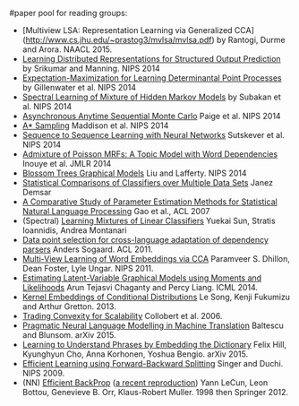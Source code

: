 #paper pool for reading groups:
* [Multiview LSA: Representation Learning via Generalized CCA] (http://www.cs.jhu.edu/~prastog3/mvlsa/mvlsa.pdf) by Rantogi, Durme and Arora. NAACL 2015.
* [Learning Distributed Representations for Structured Output Prediction](http://svivek.com/research/publications/SrikumarMa2014.pdf) by Srikumar and Manning. NIPS 2014
* [Expectation-Maximization for Learning Determinantal Point Processes](http://web.eecs.umich.edu/~kulesza/pubs/em_nips14.pdf) by Gillenwater et al. NIPS 2014
* [Spectral Learning of Mixture of Hidden Markov Models](http://bariskurt.com/wp-content/uploads/2013/12/mmarkov.pdf) by Subakan et al. NIPS 2014
* [Asynchronous Anytime Sequential Monte Carlo](http://arxiv.org/abs/1407.2864) Paige et al. NIPS 2014
* [A* Sampling](http://www.cs.toronto.edu/~cmaddis/pubs/astar.pdf) Maddison et al. NIPS 2014
* [Sequence to Sequence Learning with Neural Networks](http://arxiv.org/abs/1409.3215) Sutskever et al. NIPS 2014
* [Admixture of Poisson MRFs: A Topic Model with Word Dependencies](http://jmlr.org/proceedings/papers/v32/inouye14.pdf) Inouye et al. JMLR 2014
* [Blossom Trees Graphical Models](http://papers.nips.cc/paper/5316-blossom-tree-graphical-models.pdf) Liu and Lafferty. NIPS 2014
* [Statistical Comparisons of Classifiers over Multiple Data Sets](http://www.jmlr.org/papers/volume7/demsar06a/demsar06a.pdf) Janez Demsar
* [A Comparative Study of Parameter Estimation Methods for Statistical Natural Language Processing](https://homes.cs.washington.edu/~galen/files/gao07comparative.pdf) Gao et al., ACL 2007
* (Spectral) [Learning Mixtures of Linear Classifiers](http://arxiv.org/pdf/1311.2547v4.pdf) Yuekai Sun, Stratis Ioannidis, Andrea Montanari
* [Data point selection for cross-language adaptation of dependency parsers](http://www.aclweb.org/anthology/P11-2120) Anders Sogaard. ACL 2011.
* [Multi-View Learning of Word Embeddings via CCA](http://papers.nips.cc/paper/4193-multi-view-learning-of-word-embeddings-via-cca.pdf) Paramveer S. Dhillon, Dean Foster, Lyle Ungar. NIPS 2011.
* [Estimating Latent-Variable Graphical Models using Moments and Likelihoods](http://cs.stanford.edu/~pliang/papers/graphical-icml2014.pdf) Arun Tejasvi Chaganty and Percy Liang. ICML 2014.
* [Kernel Embeddings of Conditional Distributions](http://www.gatsby.ucl.ac.uk/~gretton/papers/SonFukGre13.pdf) Le Song, Kenji Fukumizu and Arthur Gretton. 2013.
* [Trading Convexity for Scalability](http://www.kyb.mpg.de/fileadmin/user_upload/files/publications/attachments/icml_3917%5b0%5d.pdf) Collobert et al. 2006.
* [Pragmatic Neural Language Modelling in Machine Translation](http://arxiv.org/pdf/1412.7119v3.pdf) Baltescu and Blunsom. arXiv 2015.
* [Learning to Understand Phrases by Embedding the Dictionary](http://arxiv.org/abs/1504.00548) Felix Hill, Kyunghyun Cho, Anna Korhonen, Yoshua Bengio. arXiv 2015.
* [Efficient Learning using Forward-Backward Splitting](http://papers.nips.cc/paper/3793-efficient-learning-using-forward-backward-splitting) Singer and Duchi. NIPS 2009.
* (NN) [Efficient BackProp](http://yann.lecun.com/exdb/publis/pdf/lecun-98b.pdf) ([a recent reproduction](http://link.springer.com/chapter/10.1007/978-3-642-35289-8_3)) Yann LeCun, Leon Bottou, Genevieve B. Orr, Klaus-Robert Muller. 1998 then Springer 2012.
